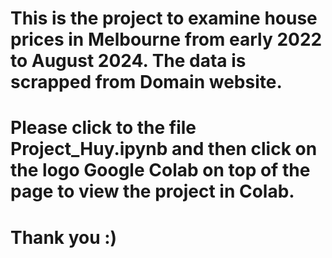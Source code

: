 # This is the project to examine house prices in Melbourne from early 2022 to August 2024. The data is scrapped from Domain website.
# Please click to the file Project_Huy.ipynb and then click on the logo Google Colab on top of the page to view the project in Colab.
# Thank you :) 

